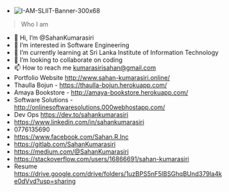 - ![I-AM-SLIIT-Banner-300x68](https://user-images.githubusercontent.com/86103554/130056846-690d633c-0a3f-4c43-b5d0-12f67080ec90.jpg)
> Who I am
- 👋 Hi, I’m @SahanKumarasiri
- 👀 I’m interested in Software Engineering
- 🌱 I’m currently learning at Sri Lanka Institute of Information Technology 
- 💞️ I’m looking to collaborate on coding
- 📫 How to reach me kumarasirisahan@gmail.com 
- Portfolio Website http://www.sahan-kumarasiri.online/
- Thaulla Bojun - https://thaulla-bojun.herokuapp.com/
- Amaya Bookstore - http://amaya-bookstore.herokuapp.com/
- Software Solutions - http://onlinesoftwaresolutions.000webhostapp.com/
- Dev Ops https://dev.to/sahankumarasiri
- https://www.linkedin.com/in/sahankumarasiri 
- 0776135690 
- https://www.facebook.com/Sahan.R.Inc
- https://gitlab.com/SahanKumarasiri
- https://medium.com/@SahanKumarasiri
- https://stackoverflow.com/users/16866691/sahan-kumarasiri
- Resume https://drive.google.com/drive/folders/1uzBPS5nF5lBSGhqBUnd379la4ke0dVvd?usp=sharing
<!---
SahanKumarasiri/SahanKumarasiri is a ✨ special ✨ repository because its `README.md` (this file) appears on your GitHub profile.
You can click the Preview link to take a look at your changes.
--->
